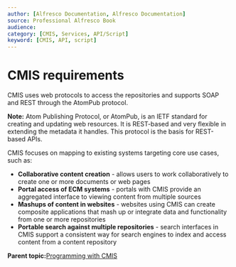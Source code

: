 ```yaml
---
author: [Alfresco Documentation, Alfresco Documentation]
source: Professional Alfresco Book
audience: 
category: [CMIS, Services, API/Script]
keyword: [CMIS, API, script]
---
```


# CMIS requirements

CMIS uses web protocols to access the repositories and supports SOAP and REST through the AtomPub protocol.

**Note:** Atom Publishing Protocol, or AtomPub, is an IETF standard for creating and updating web resources. It is REST-based and very flexible in extending the metadata it handles. This protocol is the basis for REST-based APIs.

CMIS focuses on mapping to existing systems targeting core use cases, such as:

-   **Collaborative content creation** - allows users to work collaboratively to create one or more documents or web pages
-   **Portal access of ECM systems** - portals with CMIS provide an aggregated interface to viewing content from multiple sources
-   **Mashups of content in websites** - websites using CMIS can create composite applications that mash up or integrate data and functionality from one or more repositories
-   **Portable search against multiple repositories** - search interfaces in CMIS support a consistent way for search engines to index and access content from a content repository

**Parent topic:**[Programming with CMIS](../concepts/cmis-about.md)

